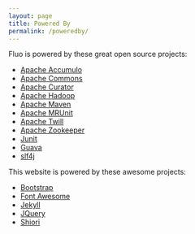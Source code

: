 ```yaml
---
layout: page
title: Powered By
permalink: /poweredby/
---
```


Fluo is powered by these great open source projects:

* [Apache Accumulo][accumulo]
* [Apache Commons][commons]
* [Apache Curator][curator]
* [Apache Hadoop][hadoop]
* [Apache Maven][maven]
* [Apache MRUnit][mrunit]
* [Apache Twill][twill]
* [Apache Zookeeper][zookeeper]
* [Junit][junit]
* [Guava][guava]
* [slf4j][slf4j]

This website is powered by these awesome projects:

* [Bootstrap][bootstrap]
* [Font Awesome][fontawesome]
* [Jekyll][jekyll]
* [JQuery][jquery]
* [Shiori][shiori]

[accumulo]: https://accumulo.apache.org/
[commons]: http://commons.apache.org/
[curator]: http://curator.apache.org/
[hadoop]: http://hadoop.apache.org/
[mrunit]: https://mrunit.apache.org/
[twill]: http://twill.incubator.apache.org/
[zookeeper]: http://zookeeper.apache.org/
[junit]: http://junit.org/
[guava]: https://code.google.com/p/guava-libraries/
[maven]: http://maven.apache.org/
[slf4j]: http://www.slf4j.org/
[bootstrap]: http://getbootstrap.com/
[fontawesome]: http://fontawesome.io/
[jekyll]: http://jekyllrb.com/
[jquery]: http://jquery.com/
[shiori]: http://ellekasai.github.io/shiori/
